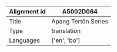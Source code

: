 |Alignment id | A5002D064
| --- | --- 
|Title | Apang Tertön Series 
|Type | translation
|Languages | ['en', 'bo']